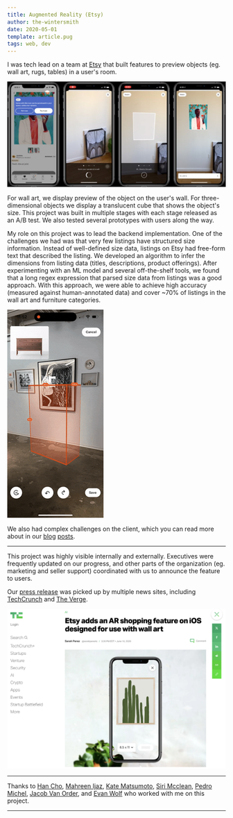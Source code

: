 ```yaml
---
title: Augmented Reality (Etsy)
author: the-wintersmith
date: 2020-05-01
template: article.pug
tags: web, dev
---
```


I was tech lead on a team at [Etsy](https://www.etsy.com/) that built features to preview objects (eg. wall art, rugs, tables) in a user's room.

![](./wall_art.png)

For wall art, we display preview of the object on the user's wall. For three-dimensional objects we display a translucent cube that shows the object's size. This project was built in multiple stages with each stage released as an A/B test. We also tested several prototypes with users along the way.

My role on this project was to lead the backend implementation. One of the challenges we had was that very few listings have structured size information. Instead of well-defined size data, listings on Etsy had free-form text that described the listing. We developed an algorithm to infer the dimensions from listing data (titles, descriptions, product offerings). After experimenting with an ML model and several off-the-shelf tools, we found that a long regex expression that parsed size data from listings was a good approach. With this approach, we were able to achieve high accuracy (measured against human-annotated data) and cover ~70\% of listings in the wall art and furniture categories.

![](./cube.gif)

We also had complex challenges on the client, which you can read more about in our [blog](https://www.etsy.com/pl/codeascraft/chaining-ios-machine-learning-computer-vision-and-augmented-reality-to-make-the-magical-real) [posts](https://www.etsy.com/codeascraft/the-ar-measuring-box-etsys-answer-to-big-tape-measure).

---

This project was highly visible internally and externally. Executives were frequently updated on our progress, and other parts of the organization (eg. marketing and seller support) coordinated with us to announce the feature to users.

Our [press release](https://www.etsy.com/news/visualize-wall-art-with-augmented-reality-on-the-etsy-app) was picked up by multiple news sites, including [TechCrunch](https://techcrunch.com/2020/06/16/etsy-adds-an-ar-shopping-feature-on-ios-designed-for-use-with-wall-art/?guccounter=1) and [The Verge](https://www.theverge.com/2020/6/16/21293063/etsy-ios-app-augmented-reality-art-update).

![](./techcrunch.png)

---

Thanks to  [Han Cho](https://www.linkedin.com/in/han-cho/), [Mahreen Ijaz](https://www.linkedin.com/in/mahreen-ijaz-880/), [Kate Matsumoto](https://www.linkedin.com/in/katematsumoto/), [Siri Mcclean](https://www.linkedin.com/in/sirimcclean/), [Pedro Michel](https://www.linkedin.com/in/pedro-michel/), [Jacob Van Order](https://www.linkedin.com/in/\%F0\%9F\%8E\%89-jacob-van-order-\%F0\%9F\%8E\%89-8438672/), and [Evan Wolf](https://www.linkedin.com/in/evan-wolf-5002a2111/) who worked with me on this project.

---

